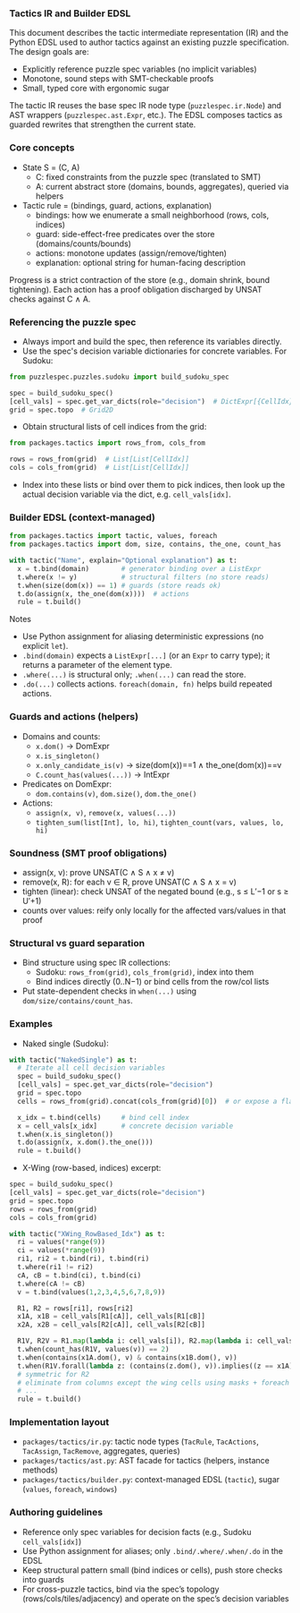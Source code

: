 ### Tactics IR and Builder EDSL

This document describes the tactic intermediate representation (IR) and the Python EDSL used to author tactics against an existing puzzle specification. The design goals are:

- Explicitly reference puzzle spec variables (no implicit variables)
- Monotone, sound steps with SMT-checkable proofs
- Small, typed core with ergonomic sugar

The tactic IR reuses the base spec IR node type (`puzzlespec.ir.Node`) and AST wrappers (`puzzlespec.ast.Expr`, etc.). The EDSL composes tactics as guarded rewrites that strengthen the current state.

### Core concepts

- State S = (C, A)
  - C: fixed constraints from the puzzle spec (translated to SMT)
  - A: current abstract store (domains, bounds, aggregates), queried via helpers
- Tactic rule = (bindings, guard, actions, explanation)
  - bindings: how we enumerate a small neighborhood (rows, cols, indices)
  - guard: side-effect-free predicates over the store (domains/counts/bounds)
  - actions: monotone updates (assign/remove/tighten)
  - explanation: optional string for human-facing description

Progress is a strict contraction of the store (e.g., domain shrink, bound tightening). Each action has a proof obligation discharged by UNSAT checks against C ∧ A.

### Referencing the puzzle spec

- Always import and build the spec, then reference its variables directly.
- Use the spec's decision variable dictionaries for concrete variables. For Sudoku:

```python
from puzzlespec.puzzles.sudoku import build_sudoku_spec

spec = build_sudoku_spec()
[cell_vals] = spec.get_var_dicts(role="decision")  # DictExpr[{CellIdx}: Int]
grid = spec.topo  # Grid2D
```

- Obtain structural lists of cell indices from the grid:

```python
from packages.tactics import rows_from, cols_from

rows = rows_from(grid)  # List[List[CellIdx]]
cols = cols_from(grid)  # List[List[CellIdx]]
```

- Index into these lists or bind over them to pick indices, then look up the actual decision variable via the dict, e.g. `cell_vals[idx]`.

### Builder EDSL (context-managed)

```python
from packages.tactics import tactic, values, foreach
from packages.tactics import dom, size, contains, the_one, count_has

with tactic("Name", explain="Optional explanation") as t:
  x = t.bind(domain)        # generator binding over a ListExpr
  t.where(x != y)           # structural filters (no store reads)
  t.when(size(dom(x)) == 1) # guards (store reads ok)
  t.do(assign(x, the_one(dom(x))))  # actions
  rule = t.build()
```

Notes
- Use Python assignment for aliasing deterministic expressions (no explicit `let`).
- `.bind(domain)` expects a `ListExpr[...]` (or an `Expr` to carry type); it returns a parameter of the element type.
- `.where(...)` is structural only; `.when(...)` can read the store.
- `.do(...)` collects actions. `foreach(domain, fn)` helps build repeated actions.

### Guards and actions (helpers)

- Domains and counts:
  - `x.dom()` → DomExpr
  - `x.is_singleton()`
  - `x.only_candidate_is(v)` → size(dom(x))==1 ∧ the_one(dom(x))==v
  - `C.count_has(values(...))` → IntExpr
- Predicates on DomExpr:
  - `dom.contains(v)`, `dom.size()`, `dom.the_one()`
- Actions:
  - `assign(x, v)`, `remove(x, values(...))`
  - `tighten_sum(list[Int], lo, hi)`, `tighten_count(vars, values, lo, hi)`

### Soundness (SMT proof obligations)

- assign(x, v): prove UNSAT(C ∧ S ∧ x ≠ v)
- remove(x, R): for each v ∈ R, prove UNSAT(C ∧ S ∧ x = v)
- tighten (linear): check UNSAT of the negated bound (e.g., s ≤ L′−1 or s ≥ U′+1)
- counts over values: reify only locally for the affected vars/values in that proof

### Structural vs guard separation

- Bind structure using spec IR collections:
  - Sudoku: `rows_from(grid)`, `cols_from(grid)`, index into them
  - Bind indices directly (0..N−1) or bind cells from the row/col lists
- Put state-dependent checks in `when(...)` using `dom/size/contains/count_has`.

### Examples

- Naked single (Sudoku):

```python
with tactic("NakedSingle") as t:
  # Iterate all cell decision variables
  spec = build_sudoku_spec()
  [cell_vals] = spec.get_var_dicts(role="decision")
  grid = spec.topo
  cells = rows_from(grid).concat(cols_from(grid)[0])  # or expose a flat list in your facade

  x_idx = t.bind(cells)     # bind cell index
  x = cell_vals[x_idx]      # concrete decision variable
  t.when(x.is_singleton())
  t.do(assign(x, x.dom().the_one()))
  rule = t.build()
```

- X-Wing (row-based, indices) excerpt:

```python
spec = build_sudoku_spec()
[cell_vals] = spec.get_var_dicts(role="decision")
grid = spec.topo
rows = rows_from(grid)
cols = cols_from(grid)

with tactic("XWing_RowBased_Idx") as t:
  ri = values(*range(9))
  ci = values(*range(9))
  ri1, ri2 = t.bind(ri), t.bind(ri)
  t.where(ri1 != ri2)
  cA, cB = t.bind(ci), t.bind(ci)
  t.where(cA != cB)
  v = t.bind(values(1,2,3,4,5,6,7,8,9))

  R1, R2 = rows[ri1], rows[ri2]
  x1A, x1B = cell_vals[R1[cA]], cell_vals[R1[cB]]
  x2A, x2B = cell_vals[R2[cA]], cell_vals[R2[cB]]

  R1V, R2V = R1.map(lambda i: cell_vals[i]), R2.map(lambda i: cell_vals[i])
  t.when(count_has(R1V, values(v)) == 2)
  t.when(contains(x1A.dom(), v) & contains(x1B.dom(), v))
  t.when(R1V.forall(lambda z: (contains(z.dom(), v)).implies((z == x1A) | (z == x1B))))
  # symmetric for R2
  # eliminate from columns except the wing cells using masks + foreach
  # ...
  rule = t.build()
```

### Implementation layout

- `packages/tactics/ir.py`: tactic node types (`TacRule`, `TacActions`, `TacAssign`, `TacRemove`, aggregates, queries)
- `packages/tactics/ast.py`: AST facade for tactics (helpers, instance methods)
- `packages/tactics/builder.py`: context-managed EDSL (`tactic`), sugar (`values`, `foreach`, `windows`)

### Authoring guidelines

- Reference only spec variables for decision facts (e.g., Sudoku `cell_vals[idx]`)
- Use Python assignment for aliases; only `.bind/.where/.when/.do` in the EDSL
- Keep structural pattern small (bind indices or cells), push store checks into guards
- For cross-puzzle tactics, bind via the spec’s topology (rows/cols/tiles/adjacency) and operate on the spec’s decision variables


